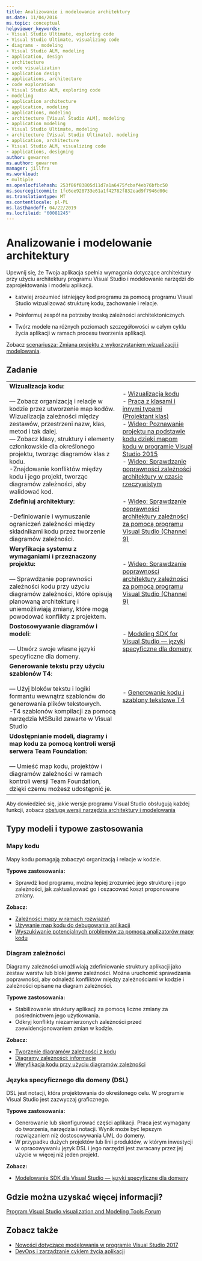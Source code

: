 ```yaml
---
title: Analizowanie i modelowanie architektury
ms.date: 11/04/2016
ms.topic: conceptual
helpviewer_keywords:
- Visual Studio Ultimate, exploring code
- Visual Studio Ultimate, visualizing code
- diagrams - modeling
- Visual Studio ALM, modeling
- application, design
- architecture
- code visualization
- application design
- applications, architecture
- code exploration
- Visual Studio ALM, exploring code
- modeling
- application architecture
- application, modeling
- applications, modeling
- architecture [Visual Studio ALM], modeling
- application modeling
- Visual Studio Ultimate, modeling
- architecture [Visual Studio Ultimate], modeling
- application, architecture
- Visual Studio ALM, visualizing code
- applications, designing
author: gewarren
ms.author: gewarren
manager: jillfra
ms.workload:
- multiple
ms.openlocfilehash: 253f86f83805d11d7a1a6475fcbaf4eb76bfbc50
ms.sourcegitcommit: 1fc6ee928733e61a1f42782f832ead9f7946d00c
ms.translationtype: MT
ms.contentlocale: pl-PL
ms.lasthandoff: 04/22/2019
ms.locfileid: "60081245"
---
```

# <a name="analyze-and-model-your-architecture"></a>Analizowanie i modelowanie architektury

Upewnij się, że Twoja aplikacja spełnia wymagania dotyczące architektury przy użyciu architektury programu Visual Studio i modelowanie narzędzi do zaprojektowania i modelu aplikacji.

* Łatwiej zrozumieć istniejący kod programu za pomocą programu Visual Studio wizualizować strukturę kodu, zachowanie i relacje.

* Poinformuj zespół na potrzeby troską zależności architektonicznych.

* Twórz modele na różnych poziomach szczegółowości w całym cyklu życia aplikacji w ramach procesu tworzenia aplikacji.

Zobacz [scenariusza: Zmiana projektu z wykorzystaniem wizualizacji i modelowania](../modeling/scenario-change-your-design-using-visualization-and-modeling.md).

## <a name="to"></a>Zadanie

|||
|-|-|
|**Wizualizacja kodu**:<br /><br /> — Zobacz organizacją i relacje w kodzie przez utworzenie map kodów. Wizualizacja zależności między zestawów, przestrzeni nazw, klas, metod i tak dalej.<br />— Zobacz klasy, struktury i elementy członkowskie dla określonego projektu, tworząc diagramów klas z kodu.<br />-Znajdowanie konfliktów między kodu i jego projekt, tworząc diagramów zależności, aby walidować kod.|-   [Wizualizacja kodu](../modeling/visualize-code.md)<br />-   [Praca z klasami i innymi typami (Projektant klas)](../ide/class-designer/designing-and-viewing-classes-and-types.md)<br />-   [Wideo: Poznawanie projektu na podstawie kodu dzięki mapom kodu w programie Visual Studio 2015](https://channel9.msdn.com/Events/Visual-Studio/Connect-event-2015/502)<br />-   [Wideo: Sprawdzanie poprawności zależności architektury w czasie rzeczywistym](https://sec.ch9.ms/sessions/69613110-c334-4f25-bb36-08e5a93456b5/170ValidateArchitectureDependenciesWithVisualStudio.mp4)|
|**Zdefiniuj architektury**:<br /><br /> -Definiowanie i wymuszanie ograniczeń zależności między składnikami kodu przez tworzenie diagramów zależności.|-   [Wideo: Sprawdzanie poprawności architektury zależności za pomocą programu Visual Studio (Channel 9)](https://channel9.msdn.com/Events/Connect/2016/170)|
|**Weryfikacja systemu z wymaganiami i przeznaczony projektu:**<br /><br /> — Sprawdzanie poprawności zależności kodu przy użyciu diagramów zależności, które opisują planowaną architekturę i uniemożliwiają zmiany, które mogą powodować konflikty z projektem.|-   [Wideo: Sprawdzanie poprawności architektury zależności za pomocą programu Visual Studio (Channel 9)](https://channel9.msdn.com/Events/Connect/2016/170)|
|**Dostosowywanie diagramów i modeli**:<br /><br /> — Utwórz swoje własne języki specyficzne dla domeny.|-   [Modeling SDK for Visual Studio — języki specyficzne dla domeny](../modeling/modeling-sdk-for-visual-studio-domain-specific-languages.md)|
|**Generowanie tekstu przy użyciu szablonów T4**:<br /><br /> — Użyj bloków tekstu i logiki formantu wewnątrz szablonów do generowania plików tekstowych.<br /> -T4 szablonów kompilacji za pomocą narzędzia MSBuild zawarte w Visual Studio|-   [Generowanie kodu i szablony tekstowe T4](../modeling/code-generation-and-t4-text-templates.md)|
|**Udostępnianie modeli, diagramy i map kodu za pomocą kontroli wersji serwera Team Foundation**:<br /><br /> — Umieść map kodu, projektów i diagramów zależności w ramach kontroli wersji Team Foundation, dzięki czemu możesz udostępnić je.| |

Aby dowiedzieć się, jakie wersje programu Visual Studio obsługują każdej funkcji, zobacz [obsługę wersji narzędzia architektury i modelowania](../modeling/what-s-new-for-design-in-visual-studio.md#VersionSupport)

## <a name="types-of-models-and-typical-uses"></a>Typy modeli i typowe zastosowania

### <a name="code-maps"></a>Mapy kodu
Mapy kodu pomagają zobaczyć organizacją i relacje w kodzie.

**Typowe zastosowania:**

- Sprawdź kod programu, można lepiej zrozumieć jego strukturę i jego zależności, jak zaktualizować go i oszacować koszt proponowane zmiany.

**Zobacz:**

- [Zależności mapy w ramach rozwiązań](../modeling/map-dependencies-across-your-solutions.md)
- [Używanie map kodu do debugowania aplikacji](../modeling/use-code-maps-to-debug-your-applications.md)
- [Wyszukiwanie potencjalnych problemów za pomocą analizatorów mapy kodu](../modeling/find-potential-problems-using-code-map-analyzers.md)

### <a name="dependency-diagram"></a>Diagram zależności
Diagramy zależności umożliwiają zdefiniowanie struktury aplikacji jako zestaw warstw lub bloki jawne zależności. Można uruchomić sprawdzania poprawności, aby odnaleźć konfliktów między zależnościami w kodzie i zależności opisane na diagram zależności.

**Typowe zastosowania:**

- Stabilizowanie struktury aplikacji za pomocą liczne zmiany za pośrednictwem jego użytkowania.
- Odkryj konflikty niezamierzonych zależności przed zaewidencjonowaniem zmian w kodzie.

**Zobacz:**

- [Tworzenie diagramów zależności z kodu](../modeling/create-layer-diagrams-from-your-code.md)
- [Diagramy zależności: informacje](../modeling/layer-diagrams-reference.md)
- [Weryfikacja kodu przy użyciu diagramów zależności](../modeling/validate-code-with-layer-diagrams.md)

### <a name="domain-specific-language-dsl"></a>Języka specyficznego dla domeny (DSL)
DSL jest notacji, która projektowania do określonego celu. W programie Visual Studio jest zazwyczaj graficznego.

**Typowe zastosowania:**

- Generowanie lub skonfigurować części aplikacji. Praca jest wymagany do tworzenia, narzędzia i notacji. Wynik może być lepszym rozwiązaniem niż dostosowywania UML do domeny.
- W przypadku dużych projektów lub linii produktów, w którym inwestycji w opracowywaniu język DSL i jego narzędzi jest zwracany przez jej użycie w więcej niż jeden projekt.

**Zobacz:**

- [Modelowanie SDK dla Visual Studio — języki specyficzne dla domeny](../modeling/modeling-sdk-for-visual-studio-domain-specific-languages.md)

## <a name="where-can-i-get-more-information"></a>Gdzie można uzyskać więcej informacji?

[Program Visual Studio visualization and Modeling Tools Forum](http://go.microsoft.com/fwlink/?LinkId=184720)

## <a name="see-also"></a>Zobacz także

- [Nowości dotyczące modelowania w programie Visual Studio 2017](../modeling/what-s-new-for-design-in-visual-studio.md)
- [DevOps i zarządzanie cyklem życia aplikacji](/azure/devops/user-guide/devops-alm-overview)
